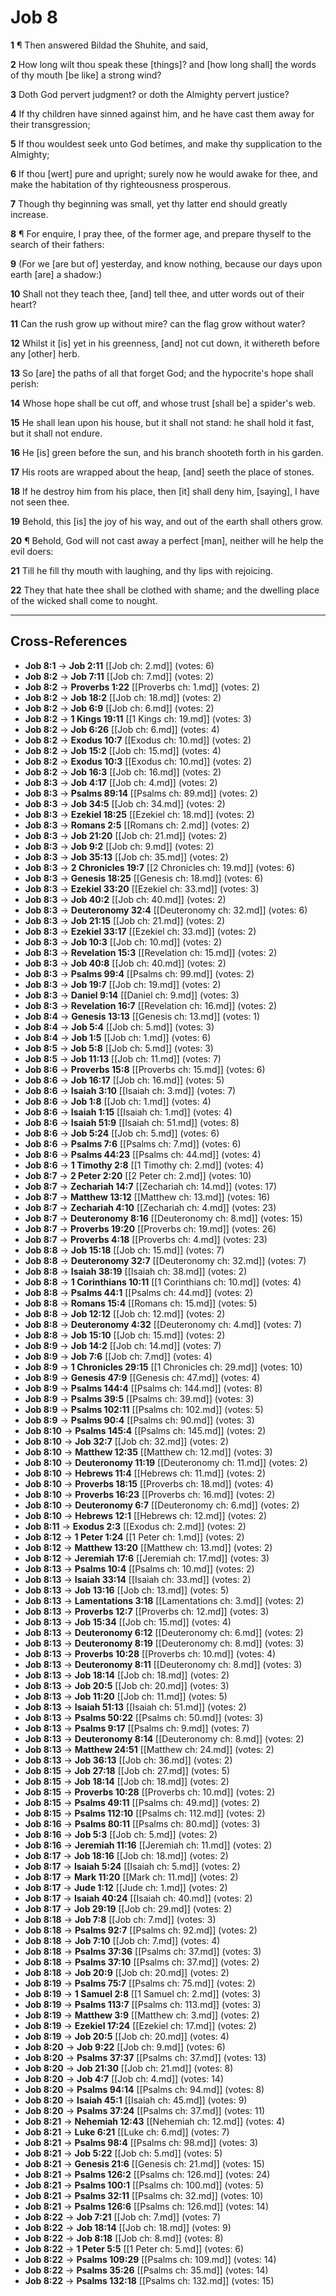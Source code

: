 # Job 8

**1** ¶ Then answered Bildad the Shuhite, and said,

**2** How long wilt thou speak these [things]? and [how long shall] the words of thy mouth [be like] a strong wind?

**3** Doth God pervert judgment? or doth the Almighty pervert justice?

**4** If thy children have sinned against him, and he have cast them away for their transgression;

**5** If thou wouldest seek unto God betimes, and make thy supplication to the Almighty;

**6** If thou [wert] pure and upright; surely now he would awake for thee, and make the habitation of thy righteousness prosperous.

**7** Though thy beginning was small, yet thy latter end should greatly increase.

**8** ¶ For enquire, I pray thee, of the former age, and prepare thyself to the search of their fathers:

**9** (For we [are but of] yesterday, and know nothing, because our days upon earth [are] a shadow:)

**10** Shall not they teach thee, [and] tell thee, and utter words out of their heart?

**11** Can the rush grow up without mire? can the flag grow without water?

**12** Whilst it [is] yet in his greenness, [and] not cut down, it withereth before any [other] herb.

**13** So [are] the paths of all that forget God; and the hypocrite's hope shall perish:

**14** Whose hope shall be cut off, and whose trust [shall be] a spider's web.

**15** He shall lean upon his house, but it shall not stand: he shall hold it fast, but it shall not endure.

**16** He [is] green before the sun, and his branch shooteth forth in his garden.

**17** His roots are wrapped about the heap, [and] seeth the place of stones.

**18** If he destroy him from his place, then [it] shall deny him, [saying], I have not seen thee.

**19** Behold, this [is] the joy of his way, and out of the earth shall others grow.

**20** ¶ Behold, God will not cast away a perfect [man], neither will he help the evil doers:

**21** Till he fill thy mouth with laughing, and thy lips with rejoicing.

**22** They that hate thee shall be clothed with shame; and the dwelling place of the wicked shall come to nought.

---

## Cross-References

- **Job 8:1** → **Job 2:11** [[Job ch: 2.md]] (votes: 6)
- **Job 8:2** → **Job 7:11** [[Job ch: 7.md]] (votes: 2)
- **Job 8:2** → **Proverbs 1:22** [[Proverbs ch: 1.md]] (votes: 2)
- **Job 8:2** → **Job 18:2** [[Job ch: 18.md]] (votes: 2)
- **Job 8:2** → **Job 6:9** [[Job ch: 6.md]] (votes: 2)
- **Job 8:2** → **1 Kings 19:11** [[1 Kings ch: 19.md]] (votes: 3)
- **Job 8:2** → **Job 6:26** [[Job ch: 6.md]] (votes: 4)
- **Job 8:2** → **Exodus 10:7** [[Exodus ch: 10.md]] (votes: 2)
- **Job 8:2** → **Job 15:2** [[Job ch: 15.md]] (votes: 4)
- **Job 8:2** → **Exodus 10:3** [[Exodus ch: 10.md]] (votes: 2)
- **Job 8:2** → **Job 16:3** [[Job ch: 16.md]] (votes: 2)
- **Job 8:3** → **Job 4:17** [[Job ch: 4.md]] (votes: 2)
- **Job 8:3** → **Psalms 89:14** [[Psalms ch: 89.md]] (votes: 2)
- **Job 8:3** → **Job 34:5** [[Job ch: 34.md]] (votes: 2)
- **Job 8:3** → **Ezekiel 18:25** [[Ezekiel ch: 18.md]] (votes: 2)
- **Job 8:3** → **Romans 2:5** [[Romans ch: 2.md]] (votes: 2)
- **Job 8:3** → **Job 21:20** [[Job ch: 21.md]] (votes: 2)
- **Job 8:3** → **Job 9:2** [[Job ch: 9.md]] (votes: 2)
- **Job 8:3** → **Job 35:13** [[Job ch: 35.md]] (votes: 2)
- **Job 8:3** → **2 Chronicles 19:7** [[2 Chronicles ch: 19.md]] (votes: 6)
- **Job 8:3** → **Genesis 18:25** [[Genesis ch: 18.md]] (votes: 6)
- **Job 8:3** → **Ezekiel 33:20** [[Ezekiel ch: 33.md]] (votes: 3)
- **Job 8:3** → **Job 40:2** [[Job ch: 40.md]] (votes: 2)
- **Job 8:3** → **Deuteronomy 32:4** [[Deuteronomy ch: 32.md]] (votes: 6)
- **Job 8:3** → **Job 21:15** [[Job ch: 21.md]] (votes: 2)
- **Job 8:3** → **Ezekiel 33:17** [[Ezekiel ch: 33.md]] (votes: 2)
- **Job 8:3** → **Job 10:3** [[Job ch: 10.md]] (votes: 2)
- **Job 8:3** → **Revelation 15:3** [[Revelation ch: 15.md]] (votes: 2)
- **Job 8:3** → **Job 40:8** [[Job ch: 40.md]] (votes: 2)
- **Job 8:3** → **Psalms 99:4** [[Psalms ch: 99.md]] (votes: 2)
- **Job 8:3** → **Job 19:7** [[Job ch: 19.md]] (votes: 2)
- **Job 8:3** → **Daniel 9:14** [[Daniel ch: 9.md]] (votes: 3)
- **Job 8:3** → **Revelation 16:7** [[Revelation ch: 16.md]] (votes: 2)
- **Job 8:4** → **Genesis 13:13** [[Genesis ch: 13.md]] (votes: 1)
- **Job 8:4** → **Job 5:4** [[Job ch: 5.md]] (votes: 3)
- **Job 8:4** → **Job 1:5** [[Job ch: 1.md]] (votes: 6)
- **Job 8:5** → **Job 5:8** [[Job ch: 5.md]] (votes: 3)
- **Job 8:5** → **Job 11:13** [[Job ch: 11.md]] (votes: 7)
- **Job 8:6** → **Proverbs 15:8** [[Proverbs ch: 15.md]] (votes: 6)
- **Job 8:6** → **Job 16:17** [[Job ch: 16.md]] (votes: 5)
- **Job 8:6** → **Isaiah 3:10** [[Isaiah ch: 3.md]] (votes: 7)
- **Job 8:6** → **Job 1:8** [[Job ch: 1.md]] (votes: 4)
- **Job 8:6** → **Isaiah 1:15** [[Isaiah ch: 1.md]] (votes: 4)
- **Job 8:6** → **Isaiah 51:9** [[Isaiah ch: 51.md]] (votes: 8)
- **Job 8:6** → **Job 5:24** [[Job ch: 5.md]] (votes: 6)
- **Job 8:6** → **Psalms 7:6** [[Psalms ch: 7.md]] (votes: 6)
- **Job 8:6** → **Psalms 44:23** [[Psalms ch: 44.md]] (votes: 4)
- **Job 8:6** → **1 Timothy 2:8** [[1 Timothy ch: 2.md]] (votes: 4)
- **Job 8:7** → **2 Peter 2:20** [[2 Peter ch: 2.md]] (votes: 10)
- **Job 8:7** → **Zechariah 14:7** [[Zechariah ch: 14.md]] (votes: 17)
- **Job 8:7** → **Matthew 13:12** [[Matthew ch: 13.md]] (votes: 16)
- **Job 8:7** → **Zechariah 4:10** [[Zechariah ch: 4.md]] (votes: 23)
- **Job 8:7** → **Deuteronomy 8:16** [[Deuteronomy ch: 8.md]] (votes: 15)
- **Job 8:7** → **Proverbs 19:20** [[Proverbs ch: 19.md]] (votes: 26)
- **Job 8:7** → **Proverbs 4:18** [[Proverbs ch: 4.md]] (votes: 23)
- **Job 8:8** → **Job 15:18** [[Job ch: 15.md]] (votes: 7)
- **Job 8:8** → **Deuteronomy 32:7** [[Deuteronomy ch: 32.md]] (votes: 7)
- **Job 8:8** → **Isaiah 38:19** [[Isaiah ch: 38.md]] (votes: 2)
- **Job 8:8** → **1 Corinthians 10:11** [[1 Corinthians ch: 10.md]] (votes: 4)
- **Job 8:8** → **Psalms 44:1** [[Psalms ch: 44.md]] (votes: 2)
- **Job 8:8** → **Romans 15:4** [[Romans ch: 15.md]] (votes: 5)
- **Job 8:8** → **Job 12:12** [[Job ch: 12.md]] (votes: 2)
- **Job 8:8** → **Deuteronomy 4:32** [[Deuteronomy ch: 4.md]] (votes: 7)
- **Job 8:8** → **Job 15:10** [[Job ch: 15.md]] (votes: 2)
- **Job 8:9** → **Job 14:2** [[Job ch: 14.md]] (votes: 7)
- **Job 8:9** → **Job 7:6** [[Job ch: 7.md]] (votes: 4)
- **Job 8:9** → **1 Chronicles 29:15** [[1 Chronicles ch: 29.md]] (votes: 10)
- **Job 8:9** → **Genesis 47:9** [[Genesis ch: 47.md]] (votes: 4)
- **Job 8:9** → **Psalms 144:4** [[Psalms ch: 144.md]] (votes: 8)
- **Job 8:9** → **Psalms 39:5** [[Psalms ch: 39.md]] (votes: 3)
- **Job 8:9** → **Psalms 102:11** [[Psalms ch: 102.md]] (votes: 5)
- **Job 8:9** → **Psalms 90:4** [[Psalms ch: 90.md]] (votes: 3)
- **Job 8:10** → **Psalms 145:4** [[Psalms ch: 145.md]] (votes: 2)
- **Job 8:10** → **Job 32:7** [[Job ch: 32.md]] (votes: 2)
- **Job 8:10** → **Matthew 12:35** [[Matthew ch: 12.md]] (votes: 3)
- **Job 8:10** → **Deuteronomy 11:19** [[Deuteronomy ch: 11.md]] (votes: 2)
- **Job 8:10** → **Hebrews 11:4** [[Hebrews ch: 11.md]] (votes: 2)
- **Job 8:10** → **Proverbs 18:15** [[Proverbs ch: 18.md]] (votes: 4)
- **Job 8:10** → **Proverbs 16:23** [[Proverbs ch: 16.md]] (votes: 2)
- **Job 8:10** → **Deuteronomy 6:7** [[Deuteronomy ch: 6.md]] (votes: 2)
- **Job 8:10** → **Hebrews 12:1** [[Hebrews ch: 12.md]] (votes: 2)
- **Job 8:11** → **Exodus 2:3** [[Exodus ch: 2.md]] (votes: 2)
- **Job 8:12** → **1 Peter 1:24** [[1 Peter ch: 1.md]] (votes: 2)
- **Job 8:12** → **Matthew 13:20** [[Matthew ch: 13.md]] (votes: 2)
- **Job 8:12** → **Jeremiah 17:6** [[Jeremiah ch: 17.md]] (votes: 3)
- **Job 8:13** → **Psalms 10:4** [[Psalms ch: 10.md]] (votes: 2)
- **Job 8:13** → **Isaiah 33:14** [[Isaiah ch: 33.md]] (votes: 2)
- **Job 8:13** → **Job 13:16** [[Job ch: 13.md]] (votes: 5)
- **Job 8:13** → **Lamentations 3:18** [[Lamentations ch: 3.md]] (votes: 2)
- **Job 8:13** → **Proverbs 12:7** [[Proverbs ch: 12.md]] (votes: 3)
- **Job 8:13** → **Job 15:34** [[Job ch: 15.md]] (votes: 4)
- **Job 8:13** → **Deuteronomy 6:12** [[Deuteronomy ch: 6.md]] (votes: 2)
- **Job 8:13** → **Deuteronomy 8:19** [[Deuteronomy ch: 8.md]] (votes: 3)
- **Job 8:13** → **Proverbs 10:28** [[Proverbs ch: 10.md]] (votes: 4)
- **Job 8:13** → **Deuteronomy 8:11** [[Deuteronomy ch: 8.md]] (votes: 3)
- **Job 8:13** → **Job 18:14** [[Job ch: 18.md]] (votes: 2)
- **Job 8:13** → **Job 20:5** [[Job ch: 20.md]] (votes: 3)
- **Job 8:13** → **Job 11:20** [[Job ch: 11.md]] (votes: 5)
- **Job 8:13** → **Isaiah 51:13** [[Isaiah ch: 51.md]] (votes: 2)
- **Job 8:13** → **Psalms 50:22** [[Psalms ch: 50.md]] (votes: 3)
- **Job 8:13** → **Psalms 9:17** [[Psalms ch: 9.md]] (votes: 7)
- **Job 8:13** → **Deuteronomy 8:14** [[Deuteronomy ch: 8.md]] (votes: 2)
- **Job 8:13** → **Matthew 24:51** [[Matthew ch: 24.md]] (votes: 2)
- **Job 8:13** → **Job 36:13** [[Job ch: 36.md]] (votes: 2)
- **Job 8:15** → **Job 27:18** [[Job ch: 27.md]] (votes: 5)
- **Job 8:15** → **Job 18:14** [[Job ch: 18.md]] (votes: 2)
- **Job 8:15** → **Proverbs 10:28** [[Proverbs ch: 10.md]] (votes: 2)
- **Job 8:15** → **Psalms 49:11** [[Psalms ch: 49.md]] (votes: 2)
- **Job 8:15** → **Psalms 112:10** [[Psalms ch: 112.md]] (votes: 2)
- **Job 8:16** → **Psalms 80:11** [[Psalms ch: 80.md]] (votes: 3)
- **Job 8:16** → **Job 5:3** [[Job ch: 5.md]] (votes: 2)
- **Job 8:16** → **Jeremiah 11:16** [[Jeremiah ch: 11.md]] (votes: 2)
- **Job 8:17** → **Job 18:16** [[Job ch: 18.md]] (votes: 2)
- **Job 8:17** → **Isaiah 5:24** [[Isaiah ch: 5.md]] (votes: 2)
- **Job 8:17** → **Mark 11:20** [[Mark ch: 11.md]] (votes: 2)
- **Job 8:17** → **Jude 1:12** [[Jude ch: 1.md]] (votes: 2)
- **Job 8:17** → **Isaiah 40:24** [[Isaiah ch: 40.md]] (votes: 2)
- **Job 8:17** → **Job 29:19** [[Job ch: 29.md]] (votes: 2)
- **Job 8:18** → **Job 7:8** [[Job ch: 7.md]] (votes: 3)
- **Job 8:18** → **Psalms 92:7** [[Psalms ch: 92.md]] (votes: 2)
- **Job 8:18** → **Job 7:10** [[Job ch: 7.md]] (votes: 4)
- **Job 8:18** → **Psalms 37:36** [[Psalms ch: 37.md]] (votes: 3)
- **Job 8:18** → **Psalms 37:10** [[Psalms ch: 37.md]] (votes: 2)
- **Job 8:18** → **Job 20:9** [[Job ch: 20.md]] (votes: 2)
- **Job 8:19** → **Psalms 75:7** [[Psalms ch: 75.md]] (votes: 2)
- **Job 8:19** → **1 Samuel 2:8** [[1 Samuel ch: 2.md]] (votes: 3)
- **Job 8:19** → **Psalms 113:7** [[Psalms ch: 113.md]] (votes: 3)
- **Job 8:19** → **Matthew 3:9** [[Matthew ch: 3.md]] (votes: 2)
- **Job 8:19** → **Ezekiel 17:24** [[Ezekiel ch: 17.md]] (votes: 2)
- **Job 8:19** → **Job 20:5** [[Job ch: 20.md]] (votes: 4)
- **Job 8:20** → **Job 9:22** [[Job ch: 9.md]] (votes: 6)
- **Job 8:20** → **Psalms 37:37** [[Psalms ch: 37.md]] (votes: 13)
- **Job 8:20** → **Job 21:30** [[Job ch: 21.md]] (votes: 8)
- **Job 8:20** → **Job 4:7** [[Job ch: 4.md]] (votes: 14)
- **Job 8:20** → **Psalms 94:14** [[Psalms ch: 94.md]] (votes: 8)
- **Job 8:20** → **Isaiah 45:1** [[Isaiah ch: 45.md]] (votes: 9)
- **Job 8:20** → **Psalms 37:24** [[Psalms ch: 37.md]] (votes: 11)
- **Job 8:21** → **Nehemiah 12:43** [[Nehemiah ch: 12.md]] (votes: 4)
- **Job 8:21** → **Luke 6:21** [[Luke ch: 6.md]] (votes: 7)
- **Job 8:21** → **Psalms 98:4** [[Psalms ch: 98.md]] (votes: 3)
- **Job 8:21** → **Job 5:22** [[Job ch: 5.md]] (votes: 5)
- **Job 8:21** → **Genesis 21:6** [[Genesis ch: 21.md]] (votes: 15)
- **Job 8:21** → **Psalms 126:2** [[Psalms ch: 126.md]] (votes: 24)
- **Job 8:21** → **Psalms 100:1** [[Psalms ch: 100.md]] (votes: 5)
- **Job 8:21** → **Psalms 32:11** [[Psalms ch: 32.md]] (votes: 10)
- **Job 8:21** → **Psalms 126:6** [[Psalms ch: 126.md]] (votes: 14)
- **Job 8:22** → **Job 7:21** [[Job ch: 7.md]] (votes: 7)
- **Job 8:22** → **Job 18:14** [[Job ch: 18.md]] (votes: 9)
- **Job 8:22** → **Job 8:18** [[Job ch: 8.md]] (votes: 8)
- **Job 8:22** → **1 Peter 5:5** [[1 Peter ch: 5.md]] (votes: 6)
- **Job 8:22** → **Psalms 109:29** [[Psalms ch: 109.md]] (votes: 14)
- **Job 8:22** → **Psalms 35:26** [[Psalms ch: 35.md]] (votes: 14)
- **Job 8:22** → **Psalms 132:18** [[Psalms ch: 132.md]] (votes: 15)
